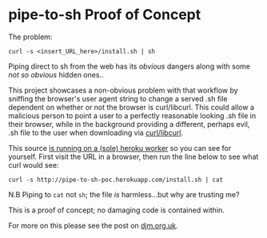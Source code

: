 pipe-to-sh Proof of Concept
===========================

The problem:

    curl -s <insert_URL_here>/install.sh | sh

Piping direct to sh from the web has its *obvious* dangers along with some
*not so obvious* hidden ones..

This project showcases a non-obvious problem with that workflow by
sniffing the browser's user agent string to change a served .sh file dependent
on whether or not the browser is curl/libcurl. This could allow a malicious
person to point a user to a perfectly reasonable looking .sh file in their
browser, while in the background providing a different, perhaps evil, .sh file
to the user when downloading via [curl/libcurl](http://curl.haxx.se/).

This source [is running on a (sole) heroku worker](http://pipe-to-sh-poc.herokuapp.com)
so you can see for yourself. First visit the URL in a browser, then run the line
below to see what curl would see:

    curl -s http://pipe-to-sh-poc.herokuapp.com/install.sh | cat

N.B Piping to `cat` not `sh`; the file *is* harmless...but why are trusting me?

This is a proof of concept; no damaging code is contained within.

For more on this please see the post on [djm.org.uk](http://www.djm.org.uk/protect-yourself-from-non-obvious-dangers-curl-url-pipe-sh/ "Darian Moody, Python Developer, London").
